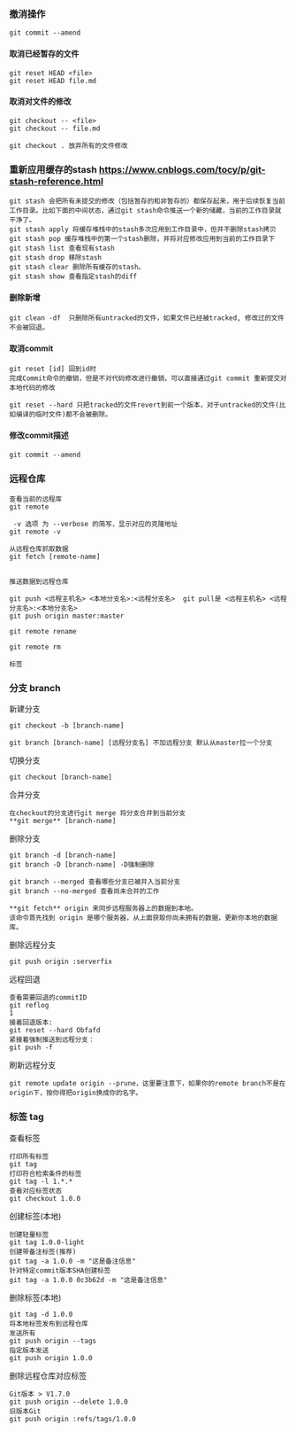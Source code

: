 
### 撤消操作
```
git commit --amend
```

#### 取消已经暂存的文件
```
git reset HEAD <file>
git reset HEAD file.md
```
#### 取消对文件的修改
```
git checkout -- <file>
git checkout -- file.md

git checkout . 放弃所有的文件修改
```

### 重新应用缓存的stash https://www.cnblogs.com/tocy/p/git-stash-reference.html
```
git stash 会把所有未提交的修改（包括暂存的和非暂存的）都保存起来，用于后续恢复当前工作目录。比如下面的中间状态，通过git stash命令推送一个新的储藏，当前的工作目录就干净了。
git stash apply 将缓存堆栈中的stash多次应用到工作目录中，但并不删除stash拷贝
git stash pop 缓存堆栈中的第一个stash删除，并将对应修改应用到当前的工作目录下
git stash list 查看现有stash
git stash drop 移除stash
git stash clear 删除所有缓存的stash。
git stash show 查看指定stash的diff
```

#### 删除新增
```
git clean -df  只删除所有untracked的文件，如果文件已经被tracked, 修改过的文件不会被回退。
```

#### 取消commit
```
git reset [id] 回到id时
完成Commit命令的撤销，但是不对代码修改进行撤销，可以直接通过git commit 重新提交对本地代码的修改

git reset --hard 只把tracked的文件revert到前一个版本，对于untracked的文件(比如编译的临时文件)都不会被删除。
```

#### 修改commit描述
```
git commit --amend
```

### 远程仓库
```
查看当前的远程库
git remote

 -v 选项 为 --verbose 的简写，显示对应的克隆地址
git remote -v

从远程仓库抓取数据
git fetch [remote-name]


推送数据到远程仓库

git push <远程主机名> <本地分支名>:<远程分支名>  git pull是 <远程主机名> <远程分支名>:<本地分支名>
git push origin master:master

git remote rename

git remote rm

标签
```

### 分支 branch

新建分支
```
git checkout -b [branch-name]

git branch [branch-name] [远程分支名] 不加远程分支 默认从master拉一个分支
```
切换分支
```
git checkout [branch-name]
```

合并分支
```
在checkout的分支进行git merge 将分支合并到当前分支
**git merge** [branch-name]
```

删除分支
```
git branch -d [branch-name]
git branch -D [branch-name] -D强制删除
```

```
git branch --merged 查看哪些分支已被并入当前分支
git branch --no-merged 查看尚未合并的工作
```

```
**git fetch** origin 来同步远程服务器上的数据到本地。
该命令首先找到 origin 是哪个服务器，从上面获取你尚未拥有的数据，更新你本地的数据库。
```

删除远程分支
```
git push origin :serverfix
```

远程回退
```
查看需要回退的commitID
git reflog
1
接着回退版本:
git reset --hard Obfafd
紧接着强制推送到远程分支：
git push -f
```

刷新远程分支
```
git remote update origin --prune，这里要注意下，如果你的remote branch不是在origin下，按你得把origin换成你的名字。
```

### 标签 tag
查看标签
```
打印所有标签
git tag
打印符合检索条件的标签
git tag -l 1.*.*
查看对应标签状态
git checkout 1.0.0
```
创建标签(本地)
```
创建轻量标签
git tag 1.0.0-light
创建带备注标签(推荐)
git tag -a 1.0.0 -m "这是备注信息"
针对特定commit版本SHA创建标签
git tag -a 1.0.0 0c3b62d -m "这是备注信息"
```
删除标签(本地)
```
git tag -d 1.0.0
将本地标签发布到远程仓库
发送所有
git push origin --tags
指定版本发送
git push origin 1.0.0
```
删除远程仓库对应标签
```
Git版本 > V1.7.0
git push origin --delete 1.0.0
旧版本Git
git push origin :refs/tags/1.0.0
```
